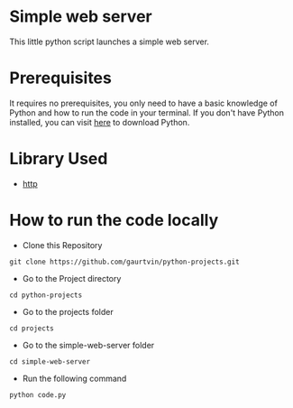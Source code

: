 # Simple web server
This little python script launches a simple web server.

# Prerequisites

It requires no prerequisites, you only need to have a basic knowledge of Python and how to run the code in your terminal. If you don't have Python installed, you can visit [here](https://www.python.org/downloads/) to download Python.

# Library Used

* [http](https://docs.python.org/3/library/http.html)

# How to run the code locally

- Clone this Repository

```
git clone https://github.com/gaurtvin/python-projects.git
```

- Go to the Project directory

```
cd python-projects
```

- Go to the projects folder

```
cd projects
```

- Go to the simple-web-server folder

```
cd simple-web-server
```

- Run the following command

```
python code.py
```